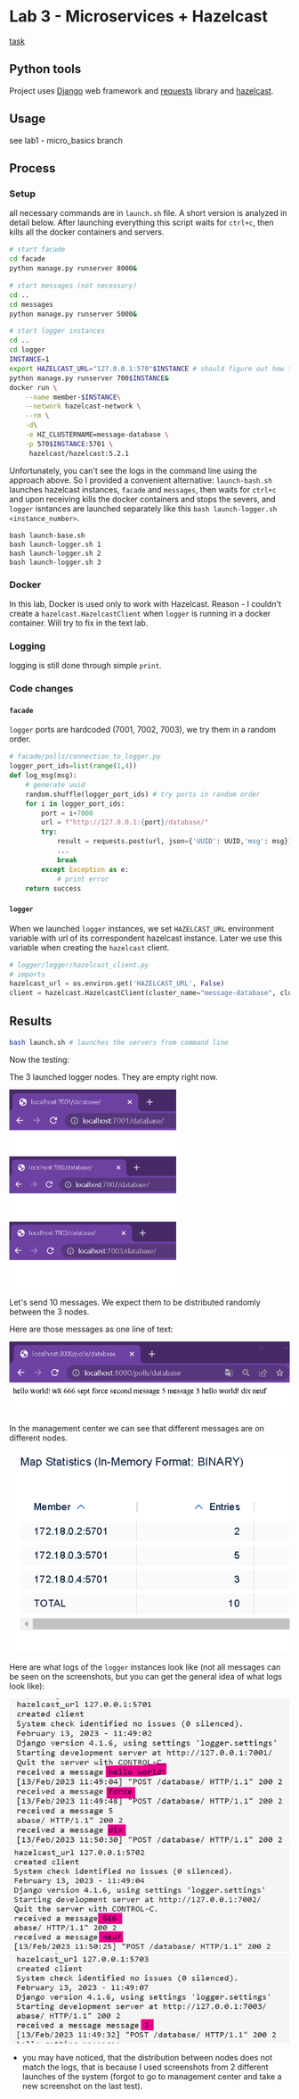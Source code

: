 # Lab 3 - Microservices + Hazelcast

[task](https://docs.google.com/document/d/1RWe3xIFfkMUUlI5Ai3ig5xuJvXwZ0JwCU0ZlSZ5mgC8/edit)

## Python tools

Project uses [Django](https://www.djangoproject.com/) web framework and [requests](https://pypi.org/project/requests/) library and [hazelcast](https://hazelcast.com/).

## Usage

see lab1 - micro_basics branch

## Process

### Setup

all necessary commands are in `launch.sh` file. A short version is analyzed in detail below. After launching everything this script waits for `ctrl+c`, then kills all the docker containers and servers. 

```bash
# start facade
cd facade
python manage.py runserver 8000&
```

```bash
# start messages (not necessary)
cd ..
cd messages
python manage.py runserver 5000&
```

```bash
# start logger instances
cd ..
cd logger
INSTANCE=1
export HAZELCAST_URL="127.0.0.1:570"$INSTANCE # should figure out how to specify the url in docker
python manage.py runserver 700$INSTANCE&
docker run \
    --name member-$INSTANCE\
    --network hazelcast-network \
    --rm \
	-d\
    -e HZ_CLUSTERNAME=message-database \
    -p 570$INSTANCE:5701 \
     hazelcast/hazelcast:5.2.1
```

Unfortunately, you can't see the logs in the command line using the approach above. So I provided a convenient alternative: `launch-bash.sh` launches hazelcast instances, `facade` and `messages`, then waits for `ctrl+c` and upon receiving kills the docker containers and stops the severs, and `logger` isntances are launched separately like this `bash launch-logger.sh <instance_number>`.

```
bash launch-base.sh
bash launch-logger.sh 1
bash launch-logger.sh 2
bash launch-logger.sh 3
```

### Docker

In this lab, Docker is used only to work with Hazelcast. Reason - I couldn't create a `hazelcast.HazelcastClient` when `logger` is running in a docker container. Will try to fix in the text lab. 

### Logging

logging is still done through simple `print`.

### Code changes

#### `facade`

`logger` ports are hardcoded (7001, 7002, 7003), we try them in a random order.

```python
# facade/polls/connection_to_logger.py
logger_port_ids=list(range(1,4))
def log_msg(msg):
	# generate uuid
	random.shuffle(logger_port_ids) # try ports in random order
	for i in logger_port_ids:
		port = i+7000
		url = f"http://127.0.0.1:{port}/database/"
		try:
			result = requests.post(url, json={'UUID': UUID,'msg': msg})
			...
			break
		except Exception as e:
			# print error
	return success
```

#### `logger`

When we launched `logger` instances, we set `HAZELCAST_URL` environment variable with url of its correspondent hazelcast instance. Later we use this variable when creating the `hazelcast` client.

```python
# logger/logger/hazelcast_client.py
# imports
hazelcast_url = os.environ.get('HAZELCAST_URL', False)
client = hazelcast.HazelcastClient(cluster_name="message-database", cluster_members=[hazelcast_url])
```

## Results

```bash
bash launch.sh # launches the servers from command line
```

Now the testing:

The 3 launched logger nodes. They are empty right now.

<img src=img/logger-node-1.png width=300></img>
<img src=img/logger-node-2.png width=300></img>
<img src=img/logger-node-3.png width=300></img>

Let's send 10 messages. We expect them to be distributed randomly between the 3 nodes.

Here are those messages as one line of text:

![](./img/database.png)

In the management center we can see that different messages are on different nodes.

![](./img/nodes-distribution.png)

Here are what logs of the `logger` instances look like (not all messages can be seen on the screenshots, but you can get the general idea of what logs look like):

![](./img/log-1.png)
![](./img/log-2.png)
![](./img/log-3.png)

* you may have noticed, that the distribution between nodes does not match the logs, that is because I used screenshots from 2 different launches of the system (forgot to go to management center and take a new screenshot on the last test).
